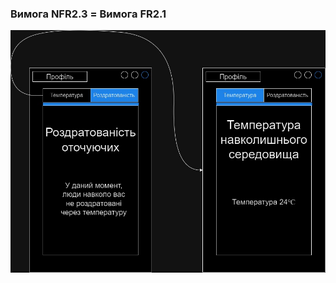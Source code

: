 ### Вимога NFR2.3 = Вимога FR2.1 

![Вимога FR2.1 = Вимога NFR2.3 Korchakovskyi](https://github.com/oleksandrblazhko/ai-215-korchakovskij/blob/with_laboratory_work_3/1-SoftwareRequirements/1.4-FuncNonFuncRequirements/1.4.4-NFRUserInterfaceOUTPUT/nfr2.jpg)
